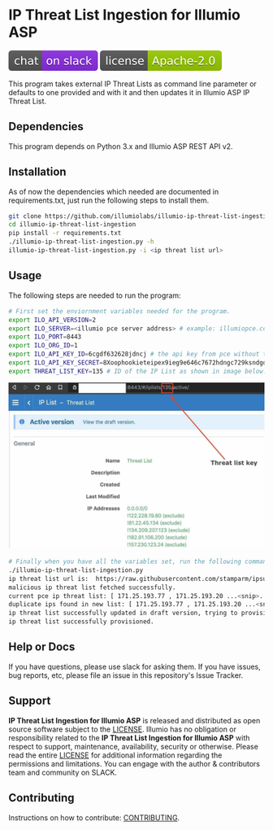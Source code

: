 # IP Threat List Ingestion for Illumio ASP

[![Slack](images/slack.svg)](http://slack.illumiolabs.com)
[![License](images/license.svg)](LICENSE)

This program takes external IP Threat Lists as command line parameter or
defaults to one provided and with it and then updates it in Illumio ASP
IP Threat List.

## Dependencies

This program depends on Python 3.x and Illumio ASP REST API v2.

## Installation

As of now the dependencies which needed are documented in requirements.txt, just run the following steps to install them.

```bash
git clone https://github.com/illumiolabs/illumio-ip-threat-list-ingestion.git
cd illumio-ip-threat-list-ingestion
pip install -r requirements.txt
./illumio-ip-threat-list-ingestion.py -h
illumio-ip-threat-list-ingestion.py -i <ip threat list url>
```

## Usage

The following steps are needed to run the program:
```bash
# First set the enviornment variables needed for the program.
export ILO_API_VERSION=2
export ILO_SERVER=<illumio pce server address> # example: illumiopce.company.com
export ILO_PORT=8443
export ILO_ORG_ID=1
export ILO_API_KEY_ID=6cgdf632628jdncj # the api key from pce without the prefix 'api_'.
export ILO_API_KEY_SECRET=8Xoophookieteipex9ieg9e646c7672hdngc729ksndgdks77cd62147e4
export THREAT_LIST_KEY=135 # ID of the IP List as shown in image below.
```
![](images/threat-list-key.jpg)
```bash
# Finally when you have all the variables set, run the following command, you will see the output as shown.
./illumio-ip-threat-list-ingestion.py
ip threat list url is:  https://raw.githubusercontent.com/stamparm/ipsum/master/levels/7.txt
malicious ip threat list fetched successfully.
current pce ip threat list: [ 171.25.193.77 , 171.25.193.20 ...<snip>... 185.100.87.207 ]
duplicate ips found in new list: [ 171.25.193.77 , 171.25.193.20 ...<snip>... 222.186.175.163 ]
ip threat list successfully updated in draft version, trying to provision now.
ip threat list successfully provisioned.
```

## Help or Docs 

If you have questions, please use slack for asking them.
If you have issues, bug reports, etc, please file an issue in this repository's Issue Tracker.

## Support

**IP Threat List Ingestion for Illumio ASP** is released and distributed as open source
software subject to the [LICENSE](LICENSE). Illumio has no obligation or responsibility related to
the **IP Threat List Ingestion for Illumio ASP** with respect to support, maintenance,
availability, security or otherwise. Please read the entire [LICENSE](LICENSE) for additional
information regarding the permissions and limitations. You can engage with the author & contributors
team and community on SLACK.

## Contributing

Instructions on how to contribute:  [CONTRIBUTING](CONTRIBUTING.md).

